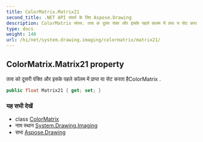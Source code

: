 ```yaml
---
title: ColorMatrix.Matrix21
second_title: .NET API संदर्भ के लिए Aspose.Drawing
description: ColorMatrix संपत्त. तत्व क दूसर पंक्त और इसके पहले कलम में प्रप्त य सेट करत हैColorMatrix .
type: docs
weight: 140
url: /hi/net/system.drawing.imaging/colormatrix/matrix21/
---
```

## ColorMatrix.Matrix21 property

तत्व को दूसरी पंक्ति और इसके पहले कॉलम में प्राप्त या सेट करता हैColorMatrix .

```csharp
public float Matrix21 { get; set; }
```

### यह सभी देखें

* class [ColorMatrix](../)
* नाम स्थान [System.Drawing.Imaging](../../colormatrix/)
* सभा [Aspose.Drawing](../../../)


